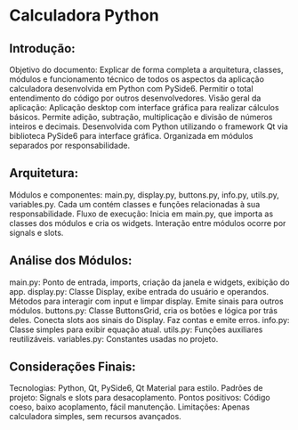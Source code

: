 # Calculadora Python

## Introdução:

  Objetivo do documento: Explicar de forma completa a arquitetura, classes, módulos e funcionamento técnico de todos os aspectos da aplicação calculadora desenvolvida em Python com PySide6. Permitir o total entendimento do código por outros desenvolvedores.
  Visão geral da aplicação: Aplicação desktop com interface gráfica para realizar cálculos básicos. Permite adição, subtração, multiplicação e divisão de números inteiros e decimais. Desenvolvida com Python utilizando o framework Qt via biblioteca PySide6 para interface gráfica. Organizada em módulos separados por responsabilidade.

## Arquitetura:

  Módulos e componentes: main.py, display.py, buttons.py, info.py, utils.py, variables.py. Cada um contém classes e funções relacionadas à sua responsabilidade.
  Fluxo de execução: Inicia em main.py, que importa as classes dos módulos e cria os widgets. Interação entre módulos ocorre por signals e slots.

## Análise dos Módulos:

  main.py: Ponto de entrada, imports, criação da janela e widgets, exibição do app.
  display.py: Classe Display, exibe entrada do usuário e operandos. Métodos para interagir com input e limpar display. Emite sinais para outros módulos.
  buttons.py: Classe ButtonsGrid, cria os botões e lógica por trás deles. Conecta slots aos sinais do Display. Faz contas e emite erros.
  info.py: Classe simples para exibir equação atual.
  utils.py: Funções auxiliares reutilizáveis.
  variables.py: Constantes usadas no projeto.

## Considerações Finais:

  Tecnologias: Python, Qt, PySide6, Qt Material para estilo.
  Padrões de projeto: Signals e slots para desacoplamento.
  Pontos positivos: Código coeso, baixo acoplamento, fácil manutenção.
  Limitações: Apenas calculadora simples, sem recursos avançados.


